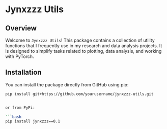 # Jynxzzz Utils

## Overview
Welcome to `Jynxzzz Utils`! This package contains a collection of utility functions that I frequently use in my research and data analysis projects. It is designed to simplify tasks related to plotting, data analysis, and working with PyTorch.

## Installation
You can install the package directly from GitHub using pip:

```bash
pip install git+https://github.com/yourusername/jynxzzz-utils.git


or from PyPi:

```bash
pip install jynxzzz==0.1


